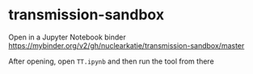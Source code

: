 # transmission-sandbox

Open in a Jupyter Notebook binder
https://mybinder.org/v2/gh/nuclearkatie/transmission-sandbox/master

After opening, open `TT.ipynb` and then run the tool from there
